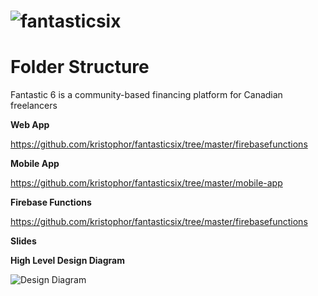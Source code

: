 # ![fantasticsix](https://fantasticsix.ca/fantasixlogo.png)

# Folder Structure

Fantastic 6 is a community-based financing platform for Canadian freelancers



**Web App**

https://github.com/kristophor/fantasticsix/tree/master/firebasefunctions

**Mobile App**

https://github.com/kristophor/fantasticsix/tree/master/mobile-app

**Firebase Functions**

https://github.com/kristophor/fantasticsix/tree/master/firebasefunctions



**Slides**



**High Level Design Diagram**

![Design Diagram](https://fantasticsix.ca/fantastic_infra.png)